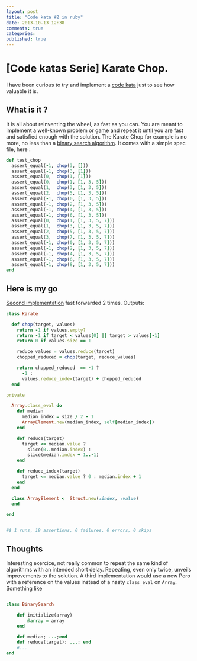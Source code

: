 ```yaml
---
layout: post
title: "Code kata #2 in ruby"
date: 2013-10-13 12:38
comments: true
categories:
published: true
---
```


# [Code katas Serie] Karate Chop.

I have been curious to try and implement a [code kata](http://codekatas.org/about.aspx) just to see how valuable it is.

## What is it ?

It is all about reinventing the wheel, as fast as you can. You are meant to implement a well-known problem or game and repeat it until you are fast and satisfied enough with the solution. The Karate Chop for example is no more, no less than a [binary search algorithm](http://en.wikipedia.org/wiki/Binary_search_algorithm). It comes with a simple spec file, here :

```ruby
def test_chop
  assert_equal(-1, chop(3, []))
  assert_equal(-1, chop(3, [1]))
  assert_equal(0,  chop(1, [1]))
  assert_equal(0,  chop(1, [1, 3, 5]))
  assert_equal(1,  chop(3, [1, 3, 5]))
  assert_equal(2,  chop(5, [1, 3, 5]))
  assert_equal(-1, chop(0, [1, 3, 5]))
  assert_equal(-1, chop(2, [1, 3, 5]))
  assert_equal(-1, chop(4, [1, 3, 5]))
  assert_equal(-1, chop(6, [1, 3, 5]))
  assert_equal(0,  chop(1, [1, 3, 5, 7]))
  assert_equal(1,  chop(3, [1, 3, 5, 7]))
  assert_equal(2,  chop(5, [1, 3, 5, 7]))
  assert_equal(3,  chop(7, [1, 3, 5, 7]))
  assert_equal(-1, chop(0, [1, 3, 5, 7]))
  assert_equal(-1, chop(2, [1, 3, 5, 7]))
  assert_equal(-1, chop(4, [1, 3, 5, 7]))
  assert_equal(-1, chop(6, [1, 3, 5, 7]))
  assert_equal(-1, chop(8, [1, 3, 5, 7]))
end
```

## Here is my go

[Second implementation](https://vimeo.com/76784295) fast forwarded 2 times.
Outputs:

```ruby
class Karate

  def chop(target, values)
    return -1 if values.empty?
    return -1 if target < values[0] || target > values[-1]
    return 0 if values.size == 1

    reduce_values = values.reduce(target)
    chopped_reduced = chop(target, reduce_values)

    return chopped_reduced  == -1 ?
      -1 :
      values.reduce_index(target) + chopped_reduced
  end

private

  Array.class_eval do
    def median
      median_index = size / 2 - 1
      ArrayElement.new(median_index, self[median_index])
    end

    def reduce(target)
      target <= median.value ?
        slice(0..median.index) :
        slice(median.index + 1..-1)
    end

    def reduce_index(target)
      target <= median.value ? 0 : median.index + 1
    end
  end

  class ArrayElement <  Struct.new(:index, :value)
  end

end


#$ 1 runs, 19 assertions, 0 failures, 0 errors, 0 skips
```

## Thoughts

Interesting exercice, not really common to repeat the same kind of algorithms with an intended short delay.
Repeating, even only twice, unveils improvements to the solution.
A third implementation would use a new Poro with a reference on the values instead of a nasty `class_eval` on `Array`.
Something like

```ruby

class BinarySearch

    def initialize(array)
        @array = array
    end

    def median; ...;end
    def reduce(target); ...; end
    #...
end

```
